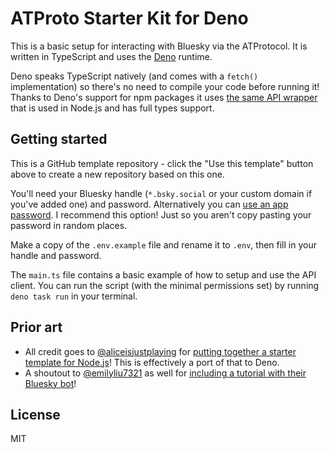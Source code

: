 # ATProto Starter Kit for Deno

This is a basic setup for interacting with Bluesky via the ATProtocol. It is written in TypeScript and uses the [Deno](https://deno.land/) runtime.

Deno speaks TypeScript natively (and comes with a `fetch()` implementation) so there's no need to compile your code before running it! Thanks to Deno's support for npm packages it uses [the same API wrapper](https://github.com/bluesky-social/atproto/tree/main/packages/api) that is used in Node.js and has full types support.

## Getting started

This is a GitHub template repository - click the "Use this template" button above to create a new repository based on this one.

You'll need your Bluesky handle (`*.bsky.social` or your custom domain if you've added one) and password. Alternatively you can [use an app password](https://staging.bsky.app/settings/app-passwords). I recommend this option! Just so you aren't copy pasting your password in random places.

Make a copy of the `.env.example` file and rename it to `.env`, then fill in your handle and password.

The `main.ts` file contains a basic example of how to setup and use the API client. You can run the script (with the minimal permissions set) by running `deno task run` in your terminal.

## Prior art

- All credit goes to [@aliceisjustplaying](https://github.com/aliceisjustplaying) for [putting together a starter template for Node.js](https://github.com/aliceisjustplaying/atproto-starter-kit)! This is effectively a port of that to Deno.
- A shoutout to [@emilyliu7321]([url](https://github.com/emilyliu7321)) as well for [including a tutorial with their Bluesky bot](https://github.com/emilyliu7321/bluesky-emoji-bot/blob/main/TUTORIAL.md)!

## License

MIT
